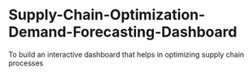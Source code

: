 # Supply-Chain-Optimization-Demand-Forecasting-Dashboard
To build an interactive dashboard that helps in optimizing supply chain processes
